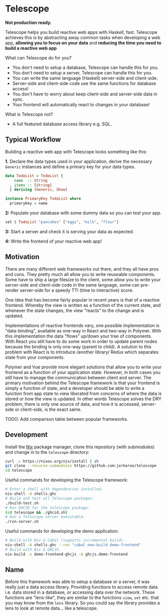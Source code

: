 # Telescope

**Not production ready.**

Telescope helps you build reactive web apps with Haskell, fast. Telescope
achieves this is by abstracting away common tasks when developing a web app,
**allowing you to focus on your data** and **reducing the time you need to build
a reactive web app**

What can Telescope do for you?
- You don't need to setup a database, Telescope can handle this for you.
- You don't need to setup a server, Telescope can handle this for you.
- You can write the same language (Haskell) server-side and client-side.
- Server-side and client-side code use the same functions for database access!
- You don't have to worry about keep client-side and server-side data in sync.
- Your frontend will automatically react to changes in your database!

What is Telescope not?
- A full featured database access library e.g. SQL.

## Typical Workflow

Building a reactive web app with Telescope looks something like this:

**1.** Declare the data types used in your application, derive the necessary
`Generic` instances and define a primary key for your data types.

``` haskell
data TodoList = TodoList {
    name  :: String
  , items :: [String]
  } deriving (Generic, Show)

instance PrimaryKey TodoList where
  primaryKey = name
```

**2:** Populate your database with some dummy data so you can test your app.

``` haskell
set $ TodoList "pancakes" ["eggs", "milk", "flour"]
```

**3:** Start a server and check it is serving your data as expected.

**4:** Write the frontend of your reactive web app!

## Motivation

There are many different web frameworks out there, and they all have pros and
cons. They pretty much all allow you to write reuseable components. Some have to
ship a large filesize to the client, some allow you to write your server-side
and client-side code in the same language, some can pre-render server-side for
a speedy TTI (time to interactive) score.

One idea that has become fairly popular in recent years is that of a reactive
frontend. Whereby the view is written as a function of the current state, and
whenever the state changes, the view "reacts" to the change and is updated.

Implementations of reactive frontends vary, one possible implementation is
"data-binding", available as one-way in React and two-way in Polymer. With this
implementation the data "flows" up/down your tree of components. With React you
still have to do some work in order to update parent nodes because the binding
is only one-way (parent to child). A solution to this problem with React is to
introduce /another library/ Redux which separates state from your components.

Polymer and Vue provide more elegant solutions that allow you to write your
frontend as a function of your application state. However, in both cases you
still have to manage the communication between client and server. The primary
motivation behind the Telescope framework is that your frontend is simply a
function of state, and a developer should be able to write a function from app
state to view liberated from concerns of where the data is stored or how the
view is updated. In other words Telescope solves the DRY problem, there is only
one source of data, and how it is accessed, server-side or client-side, is the
exact same.

TODO: Add comparison table between popular frameworks.

## Development

Install the [Nix](https://nixos.org/download.html) package manager, clone this
repository (with submodules) and change in to the `telescope` directory:

``` bash
curl -L https://nixos.org/nix/install | sh
git clone --recurse-submodules https://github.com:jerbaroo/telescope
cd telescope
```

Useful commands for developing the Telescope framework:

``` bash
# Enter a shell with dependencies installed.
nix-shell -A shells.ghc
# Build and test all Telescope packages.
./build-test.sh
# Run GHCID for the telescope package.
(cd telescope && ./ghcid.sh)
# Run a Telescope server executable.
./run-server.sh
```

Useful commands for developing the demo application:

``` bash
# Build with Nix & Cabal (supports incremental build). 
nix-shell -A shells.ghc --run "cabal new-build demo-frontend"
# Build with Nix & GHCJS.
nix-build -o demo-frontend-ghcjs -A ghcjs.demo-frontend
```

## Name

Before this framework was able to setup a database or a server, it was really
just a data access library. Providing functions to access remote data i.e. data
stored in a database, or accessing data over the network. These functions are
"lens-like", they are similar to the functions `view`, `set` etc. that you may
know from the `lens` library. So you could say the library provides a lens to
look at remote data... like a telescope.
